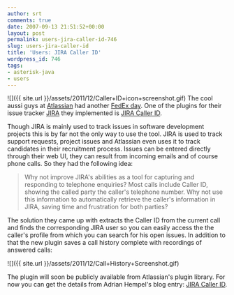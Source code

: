```yaml
---
author: srt
comments: true
date: 2007-09-13 21:51:52+00:00
layout: post
permalink: users-jira-caller-id-746
slug: users-jira-caller-id
title: 'Users: JIRA Caller ID'
wordpress_id: 746
tags:
- asterisk-java
- users
---
```



![]({{ site.url }}/assets/2011/12/Caller+ID+icon+screenshot.gif)
The cool aussi guys at [Atlassian](http://www.atlassian.com/) had another 
[FedEx day](http://blogs.atlassian.com/rebelutionary/archives/000495.html). One of the plugins for their issue tracker [JIRA](http://www.atlassian.com/software/jira/) they implemented is [JIRA Caller ID](http://blogs.atlassian.com/developer/2007/09/fedex_vi_winner_jira_caller_id.html).






Though JIRA is mainly used to track issues in software development projects this is by far not the only way to use the tool. JIRA is used to track support requests, project issues and Atlassian even uses it to track candidates in their recruitment process. Issues can be entered directly through their web UI, they can result from incoming emails and of course phone calls. So they had the following idea:





<blockquote>
Why not improve JIRA's abilities as a tool for capturing and responding to telephone enquiries? Most calls include Caller ID, showing the called party the caller's telephone number. Why not use this information to automatically retrieve the caller's information in JIRA, saving time and frustration for both parties?
</blockquote>





The solution they came up with extracts the Caller ID from the current call and finds the corresponding JIRA user so you can easily access the the caller's profile from which you can search for his open issues. In addition to that the new plugin saves a call history complete with recordings of answered calls:





![]({{ site.url }}/assets/2011/12/Call+History+Screenshot.gif)





The plugin will soon be publicly available from Atlassian's plugin library. For now you can get the details from Adrian Hempel's blog entry: [JIRA Caller ID](http://blogs.atlassian.com/developer/2007/09/fedex_vi_winner_jira_caller_id.html).

